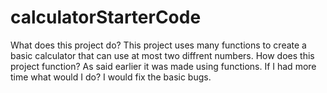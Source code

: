 # calculatorStarterCode
What does this project do?
This project uses many functions to create a basic calculator that can use at most two diffrent numbers.
How does this project function?
As said earlier it was made using functions.
If I had more time what would I do?
I would fix the basic bugs.
